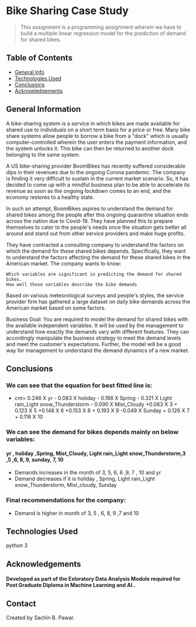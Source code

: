 # Bike Sharing Case Study
> This assignment is a programming assignment wherein we have to build a multiple linear regression model for the prediction of demand for shared bikes.


## Table of Contents
* [General Info](#general-information)
* [Technologies Used](#technologies-used)
* [Conclusions](#conclusions)
* [Acknowledgements](#acknowledgements)

<!-- You can include any other section that is pertinent to your problem -->

## General Information
A bike-sharing system is a service in which bikes are made available for shared use to individuals on a short term basis for a price or free. Many bike share systems allow people to borrow a bike from a "dock" which is usually computer-controlled wherein the user enters the payment information, and the system unlocks it. This bike can then be returned to another dock belonging to the same system.


A US bike-sharing provider BoomBikes has recently suffered considerable dips in their revenues due to the ongoing Corona pandemic. The company is finding it very difficult to sustain in the current market scenario. So, it has decided to come up with a mindful business plan to be able to accelerate its revenue as soon as the ongoing lockdown comes to an end, and the economy restores to a healthy state. 


In such an attempt, BoomBikes aspires to understand the demand for shared bikes among the people after this ongoing quarantine situation ends across the nation due to Covid-19. They have planned this to prepare themselves to cater to the people's needs once the situation gets better all around and stand out from other service providers and make huge profits.


They have contracted a consulting company to understand the factors on which the demand for these shared bikes depends. Specifically, they want to understand the factors affecting the demand for these shared bikes in the American market. The company wants to know:

    Which variables are significant in predicting the demand for shared bikes.
    How well those variables describe the bike demands

Based on various meteorological surveys and people's styles, the service provider firm has gathered a large dataset on daily bike demands across the American market based on some factors. 


Business Goal:
You are required to model the demand for shared bikes with the available independent variables. It will be used by the management to understand how exactly the demands vary with different features. They can accordingly manipulate the business strategy to meet the demand levels and meet the customer's expectations. Further, the model will be a good way for management to understand the demand dynamics of a new market. 

<!-- You don't have to answer all the questions - just the ones relevant to your project. -->

## Conclusions
### We can see that the equation for best fitted line is:
- cnt= 0.246 X yr - 0.083 X holiday - 0.198 X Spring - 0.321 X Light rain_Light snow_Thunderstorm - 0.090 X Mist_Cloudy +0.063 X 3 + 0.123 X 5 +0.148 X 6 +0.153 X 8 + 0.193 X 9 -0.049 X Sunday + 0.126 X 7 + 0.116 X 10
### We can see the demand for bikes depends mainly on below variables:
#### yr , holiday ,Spring, Mist_Cloudy, Light rain_Light snow_Thunderstorm,3 ,5 ,6, 8, 9, sunday, 7, 10
- Demands increases in the month of 3, 5, 6, 8 ,9, 7 , 10 and yr
- Demand decreases if it is holiday , Spring, Light rain_Light snow_Thunderstorm, Mist_cloudy, Sunday
### Final recommendations for the company:
- Demand is higher in month of 3, 5 , 6, 8, 9 ,7 and 10

<!-- You don't have to answer all the questions - just the ones relevant to your project. -->


## Technologies Used
python 3

<!-- As the libraries versions keep on changing, it is recommended to mention the version of library used in this project -->

## Acknowledgements
#### Developed as part of the Exloratory Data Analysis Module required for Post Graduate Diploma in Machine Learning and AI..


## Contact
Created by Sachin B. Pawar.


<!-- Optional -->
<!-- ## License -->
<!-- This project is open source and available under the [... License](). -->

<!-- You don't have to include all sections - just the one's relevant to your project -->
